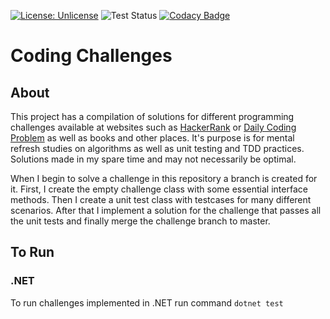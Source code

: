 [![License: Unlicense](https://img.shields.io/badge/license-Unlicense-blue.svg)](http://unlicense.org/) ![Test Status](https://github.com/urbanoanderson/coding-challenges/actions/workflows/dotnet.yml/badge.svg) [![Codacy Badge](https://app.codacy.com/project/badge/Grade/85f6e203a530421d8a20533f7d47b4f2)](https://www.codacy.com/gh/urbanoanderson/coding-challenges/dashboard?utm_source=github.com&amp;utm_medium=referral&amp;utm_content=urbanoanderson/coding-challenges&amp;utm_campaign=Badge_Grade)

# Coding Challenges

## About

This project has a compilation of solutions for different programming challenges available at websites such as [HackerRank](https://www.hackerrank.com/) or [Daily Coding Problem](https://www.dailycodingproblem.com/) as well as books and other places. It's purpose is for mental refresh studies on algorithms as well as unit testing and TDD practices. Solutions made in my spare time and may not necessarily be optimal.

When I begin to solve a challenge in this repository a branch is created for it. First, I create the empty challenge class with some essential interface methods. Then I create a unit test class with testcases for many different scenarios. After that I implement a solution for the challenge that passes all the unit tests and finally merge the challenge branch to master.

## To Run

### .NET

To run challenges implemented in .NET run command `dotnet test`
